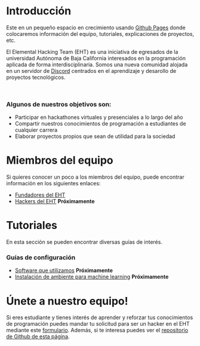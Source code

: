 # Introducción

Este en un pequeño espacio en crecimiento usando [Github Pages](https://pages.github.com/) donde colocaremos información del equipo, tutoriales, explicaciones de proyectos, etc.

El Elemental Hacking Team (EHT) es una iniciativa de egresados de la universidad Autónoma de Baja California interesados en la programación aplicada de forma interdisciplinaria. Somos una nueva comunidad alojada en un servidor de [Discord](https://discord.com) centrados en el aprendizaje y desarollo de proyectos tecnológicos.

$~~~~~$

### Algunos de nuestros objetivos son:

* Participar en hackathones virtuales y presenciales a lo largo del año
* Compartir nuestros conocimientos de programación a estudiantes de cualquier carrera
* Elaborar proyectos propios que sean de utilidad para la sociedad


# Miembros del equipo

Si quieres conocer un poco a los miembros del equipo, puede encontrar información en los siguientes enlaces: 

* [Fundadores del EHT](./posts/presentacion.md)
* [Hackers del EHT](./posts/hackers.md) **Próximamente**
 
 
# Tutoriales

En esta sección se pueden encontrar diversas guías de interés. 
 
  
### Guías de configuración

* [Software que utilizamos](./posts/softwareutilizado.md) **Próximamente**
* [Instalación de ambiente para machine learning](./posts/mlsetup.md) **Próximamente**
 
 
# Únete a nuestro equipo!

Si eres estudiante y tienes interés de aprender y reforzar tus conocimientos de programación puedes mandar tu solicitud para ser un hacker en el EHT mediante este [formulario](https://forms.gle/p5tNzqUeu2MXfvcR8).
Además, si te interesa puedes ver el [repositorio de Github de esta página](https://github.com/Elemental-Hacking-Team/Elemental-Hacking-Team.github.io).
